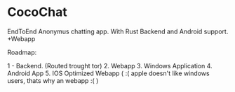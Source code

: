 # CocoChat
EndToEnd Anonymus chatting app. With Rust Backend and Android support. +Webapp



Roadmap:

1 - Backend. (Routed trought tor)
2. Webapp
3. Windows Application
4. Android App
5. IOS Optimized Webapp ( :( apple doesn't like windows users, thats why an webapp :( )

